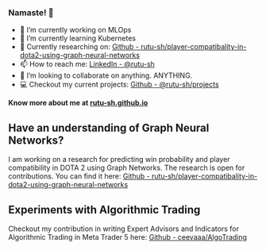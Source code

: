 ### Namaste! :pray:


- 🔭 I’m currently working on MLOps
- 🌱 I’m currently learning Kubernetes
- 📑 Currently researching on: [Github - rutu-sh/player-compatibality-in-dota2-using-graph-neural-networks](https://github.com/rutu-sh/player-compatibality-and-win-pred-in-dota2-using-graph-neural-networks)
- 📫 How to reach me: [LinkedIn - @rutu-sh](https://www.linkedin.com/in/rutu-sh/)
- 👯 I’m looking to collaborate on anything. ANYTHING.
- 💻 Checkout my current projects: [Github - @rutu-sh/projects](https://github.com/rutu-sh?tab=projects)

**Know more about me at [rutu-sh.github.io](https://rutu-sh.github.io/)**


## Have an understanding of Graph Neural Networks? 
I am working on a research for predicting win probability and player compatibility in DOTA 2 using Graph Networks. The research is open for contributions.
You can find it here: [Github - rutu-sh/player-compatibality-in-dota2-using-graph-neural-networks](https://github.com/rutu-sh/player-compatibality-and-win-pred-in-dota2-using-graph-neural-networks)

## Experiments with Algorithmic Trading
Checkout my contribution in writing Expert Advisors and Indicators for Algorithmic Trading in Meta Trader 5 here: [Github - ceevaaa/AlgoTrading](https://github.com/ceevaaa/AlgoTrading)

